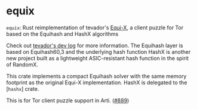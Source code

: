 # equix

`equix`: Rust reimplementation of tevador's [Equi-X], a client puzzle for Tor based on the Equihash and HashX algorithms

Check out [tevador's dev log] for more information. The Equihash layer is based on Equihash60,3 and the underlying hash function HashX is another new project built as a lightweight ASIC-resistant hash function in the spirit of RandomX.

This crate implements a compact Equihash solver with the same memory footprint as the original Equi-X implementation. HashX is delegated to the [`hashx`] crate.

[Equi-X]: https://gitlab.torproject.org/tpo/core/tor/-/tree/main/src/ext/equix
[tevador's dev log]: https://gitlab.torproject.org/tpo/core/tor/-/blob/main/src/ext/equix/devlog.md

This is for Tor client puzzle support in Arti. ([#889])

[#889]: https://gitlab.torproject.org/tpo/core/arti/-/issues/889